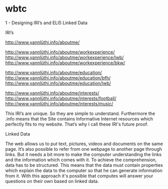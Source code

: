# wbtc

1 - Designing IRI’s and ELI5 Linked Data

IRI’s

http://www.yannlüthi.info/aboutme/

http://www.yannlüthi.info/aboutme/workexperience/
http://www.yannlüthi.info/aboutme/workexperience/lwb/
http://www.yannlüthi.info/aboutme/workexperience/bkw/

http://www.yannlüthi.info/aboutme/education/
http://www.yannlüthi.info/aboutme/education/bfh/
http://www.yannlüthi.info/aboutme/education/lwb/

http://www.yannlüthi.info/aboutme/interests/
http://www.yannlüthi.info/aboutme/interests/football/
http://www.yannlüthi.info/aboutme/interests/music/

This IRI’s are unique. So they are simple to understand. 
Furthermore the .info means that the Site contains Informative Internet resources which perfectly fits to my website.
That’s why I call these IRI's future proof. 

Linked Data

The web allows us to put text, pictures, videos and documents on the same page. It’s also possible to refer from one webpage to another page through links. But it needs a bit more to make the computer understanding the links and the information which comes with it. To achieve the comprehension, data has to be structured. This means that the data must contain properties which explain the data to the computer so that he can generate information from it. With this approach it's possible that computes will answer your questions on their own based on linked data.
